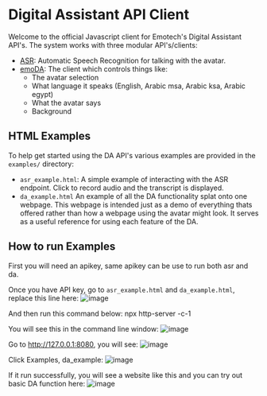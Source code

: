 # Digital Assistant API Client

Welcome to the official Javascript client for Emotech's Digital Assistant API's. The system works with three modular API's/clients:

- [ASR](emoASRV2.js): Automatic Speech Recognition for talking with the avatar.
- [emoDA](emoDA.mjs): The client which controls things like:
  - The avatar selection
  - What language it speaks (English, Arabic msa, Arabic ksa, Arabic egypt)
  - What the avatar says
  - Background

## HTML Examples

To help get started using the DA API's various examples are provided in the `examples/` directory:

- `asr_example.html`: A simple example of interacting with the ASR endpoint. Click to record audio and the transcript is displayed.
- `da_example.html` An example of all the DA functionality splat onto one webpage. This webpage is intended just as a demo of everything thats offered rather than how a webpage using the avatar might look. It serves as a useful reference for using each feature of the DA.

## How to run Examples

First you will need an apikey, same apikey can be use to run both asr and da.

Once you have API key, go to `asr_example.html` and `da_example.html`, replace this line here:
![image](https://github.com/user-attachments/assets/39eecc22-5603-4381-beb8-b651a961ab15)

And then run this command below:
npx http-server -c-1

You will see this in the command line window:
![image](https://github.com/user-attachments/assets/f9f26f0b-fffe-467d-89cb-81488d6e4f0a)

Go to http://127.0.0.1:8080, you will see:
![image](https://github.com/user-attachments/assets/c4499bad-539f-497c-9b36-5f57524690f8)

Click Examples, da_example:
![image](https://github.com/user-attachments/assets/396715f5-d60c-48e8-9ece-3a1f5cf2b780)

If it run successfully, you will see a website like this and you can try out basic DA function here:
![image](https://github.com/user-attachments/assets/d02dc17e-3518-430b-9d11-59c33365899c)
